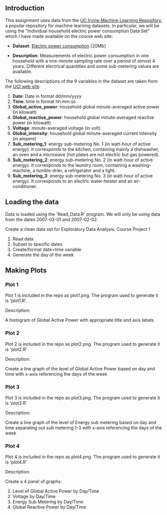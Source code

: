 ## Introduction

This assignment uses data from
the <a href="http://archive.ics.uci.edu/ml/">UC Irvine Machine
Learning Repository</a>, a popular repository for machine learning
datasets. In particular, we will be using the "Individual household
electric power consumption Data Set" which I have made available on
the course web site:


* <b>Dataset</b>: <a href="https://d396qusza40orc.cloudfront.net/exdata%2Fdata%2Fhousehold_power_consumption.zip">Electric power consumption</a> [20Mb]

* <b>Description</b>: Measurements of electric power consumption in
one household with a one-minute sampling rate over a period of almost
4 years. Different electrical quantities and some sub-metering values
are available.


The following descriptions of the 9 variables in the dataset are taken
from
the <a href="https://archive.ics.uci.edu/ml/datasets/Individual+household+electric+power+consumption">UCI
web site</a>:

<ol>
<li><b>Date</b>: Date in format dd/mm/yyyy </li>
<li><b>Time</b>: time in format hh:mm:ss </li>
<li><b>Global_active_power</b>: household global minute-averaged active power (in kilowatt) </li>
<li><b>Global_reactive_power</b>: household global minute-averaged reactive power (in kilowatt) </li>
<li><b>Voltage</b>: minute-averaged voltage (in volt) </li>
<li><b>Global_intensity</b>: household global minute-averaged current intensity (in ampere) </li>
<li><b>Sub_metering_1</b>: energy sub-metering No. 1 (in watt-hour of active energy). It corresponds to the kitchen, containing mainly a dishwasher, an oven and a microwave (hot plates are not electric but gas powered). </li>
<li><b>Sub_metering_2</b>: energy sub-metering No. 2 (in watt-hour of active energy). It corresponds to the laundry room, containing a washing-machine, a tumble-drier, a refrigerator and a light. </li>
<li><b>Sub_metering_3</b>: energy sub-metering No. 3 (in watt-hour of active energy). It corresponds to an electric water-heater and an air-conditioner.</li>
</ol>

## Loading the data

Data is loaded using the 'Read_Data.R' program. We will only be using data from the dates 2007-02-01 and
2007-02-02. 

 Create a clean data set for Exploratory Data Analysis: Course Project 1
 1. Read data
 2. Subset to specific dates
 3. Create/format date+time variable
 4. Generate the day of the week

## Making Plots

### Plot 1


Plot 1 is included in the repo as plot1.png. The program used to generate it is 'plot1.R'. 

Description: 

A histogram of Global Active Power with appropriate title and axis labels



### Plot 2

Plot 2 is included in the repo as plot2.png. The program used to generate it is 'plot2.R'

Description: 

Create a line graph of the level of Global Active Power based on day and time with x-axis referencing the days of the week


### Plot 3

Plot 3 is included in the repo as plot3.png. The program used to generate it is 'plot3.R'

Description: 

Create a line graph of the level of Energy sub metering based on day and time separating out sub metering 1-3 with x-axis referencing the days of the week


### Plot 4

Plot 4 is included in the repo as plot4.png. The program used to generate it is 'plot4.R'

Description: 

Create a 4 panel of graphs:
1. Level of Global Active Power by Day/Time
2. Voltage by Day/Time
3. Energy Sub Metering by Day/Time
4. Global Reactive Power by Day/Time